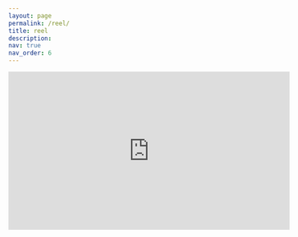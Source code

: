 ```yaml
---
layout: page
permalink: /reel/
title: reel
description: 
nav: true
nav_order: 6
---
```


<iframe width="560" height="315" src="https://www.youtube.com/embed/9Ye5CvG8pns?si=C2jOIJhjSVCb6NQB" title="YouTube video player" frameborder="0" allow="accelerometer; autoplay; clipboard-write; encrypted-media; gyroscope; picture-in-picture; web-share" allowfullscreen></iframe>
